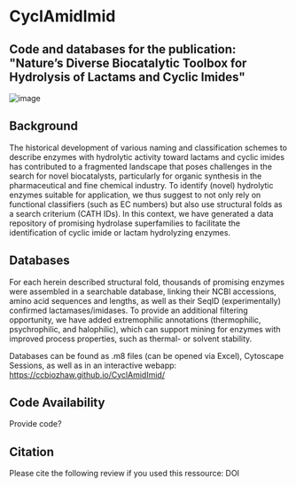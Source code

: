# CyclAmidImid

## Code and databases for the publication: "Nature’s Diverse Biocatalytic Toolbox for Hydrolysis of Lactams and Cyclic Imides"

![image](https://github.com/user-attachments/assets/2d5b91d4-3c0e-4532-8168-1bcfbe4535d8)


## Background

The historical development of various naming and classification schemes to describe enzymes with hydrolytic activity toward lactams and cyclic imides has contributed to a fragmented landscape that poses challenges in the search for novel biocatalysts, particularly for organic synthesis in the pharmaceutical and fine chemical industry. To identify (novel) hydrolytic enzymes suitable for application, we thus suggest to not only rely on functional classifiers (such as EC numbers) but also use structural folds as a search criterium (CATH IDs). In this context, we have generated a data repository of promising hydrolase superfamilies to facilitate the identification of cyclic imide or lactam hydrolyzing enzymes.

## Databases

For each herein described structural fold, thousands of promising enzymes were assembled in a searchable database, linking their NCBI accessions, amino acid sequences and lengths, as well as their SeqID (experimentally) confirmed lactamases/imidases. To provide an additional filtering opportunity, we have added extremophilic annotations (thermophilic, psychrophilic, and halophilic), which can support mining for enzymes with improved process properties, such as thermal- or solvent stability.

Databases can be found as .m8 files (can be opened via Excel), Cytoscape Sessions, as well as in an interactive webapp:
https://ccbiozhaw.github.io/CyclAmidImid/

## Code Availability
Provide code?

## Citation
Please cite the following review if you used this ressource:
DOI
